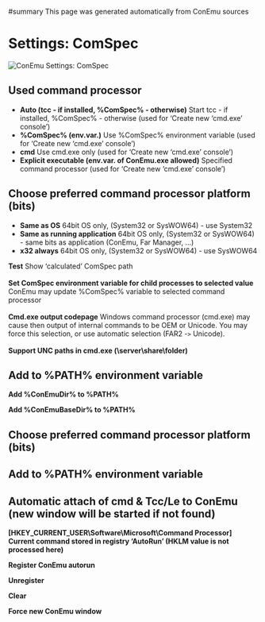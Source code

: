 ﻿#summary This page was generated automatically from ConEmu sources
<a href='Hidden comment:  IDD_SPG_COMSPEC '></a>
# Settings: ComSpec #
<img src='http://conemu-maximus5.googlecode.com/svn/files/Settings-Comspec.png' title='ConEmu Settings: ComSpec'>



<h2>Used command processor</h2>



<ul><li><b>Auto (tcc - if installed, %ComSpec% - otherwise)</b> Start tcc - if installed, %ComSpec% - otherwise (used for ‘Create new ‘cmd.exe’ console’)<br>
</li><li><b>%ComSpec% (env.var.)</b> Use %ComSpec% environment variable (used for ‘Create new ‘cmd.exe’ console’)<br>
</li><li><b>cmd</b> Use cmd.exe only (used for ‘Create new ‘cmd.exe’ console’)<br>
</li><li><b>Explicit executable (env.var. of ConEmu.exe allowed)</b> Specified command processor (used for ‘Create new ‘cmd.exe’ console’)</li></ul>






<h2>Choose preferred command processor platform (bits)</h2>



<ul><li><b>Same as OS</b> 64bit OS only, (System32 or SysWOW64) - use System32<br>
</li><li><b>Same as running application</b> 64bit OS only, (System32 or SysWOW64) - same bits as application (ConEmu, Far Manager, ...)<br>
</li><li><b>x32 always</b> 64bit OS only, (System32 or SysWOW64) - use SysWOW64</li></ul>




<b>Test</b> Show ‘calculated’ ComSpec path<br>
<br>
<b>Set ComSpec environment variable for child processes to selected value</b> ConEmu may update %ComSpec% variable to selected command processor<br>
<br>
<b>Cmd.exe output codepage</b> Windows command processor (cmd.exe) may cause then output of internal commands to be OEM or Unicode. You may force this selection, or use automatic selection (FAR2 -<code>&gt;</code> Unicode).<br>
<br>
<b>Support UNC paths in cmd.exe (\\server\share\folder)</b>

<h2>Add to %PATH% environment variable</h2>

<b>Add %ConEmuDir% to %PATH%</b>

<b>Add %ConEmuBaseDir% to %PATH%</b>





<h2>Choose preferred command processor platform (bits)</h2>





<h2>Add to %PATH% environment variable</h2>





<h2>Automatic attach of cmd & Tcc/Le to ConEmu (new window will be started if not found)</h2>



<b>[HKEY_CURRENT_USER\Software\Microsoft\Command Processor] Current command stored in registry ‘AutoRun’ (HKLM value is not processed here)</b>

<b>Register ConEmu autorun</b>

<b>Unregister</b>

<b>Clear</b>

<b>Force new ConEmu window</b>



